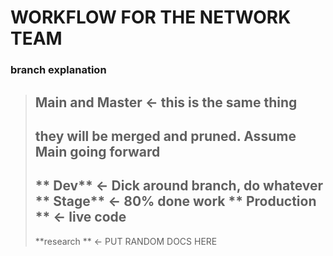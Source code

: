 # WORKFLOW FOR THE NETWORK TEAM
### branch explanation
> **Main** and **Master** <- this is the same thing
> ---- 
> they will be merged and pruned. Assume Main going forward
> ----
> ** Dev**   <- Dick around branch, do whatever
> ** Stage** <- 80% done work 
> ** Production ** <- live code
> ----
> **research ** <- PUT RANDOM DOCS HERE
